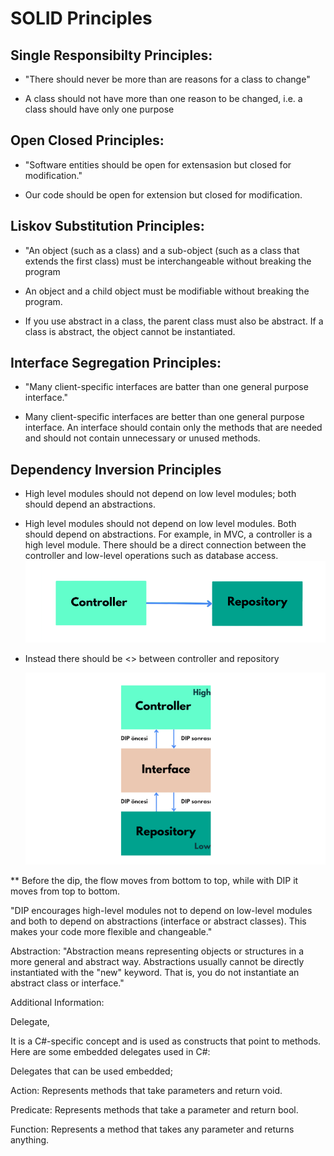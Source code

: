 
# SOLID Principles

## Single Responsibilty Principles:

* "There should never be more than are reasons for a class to change"

* A class should not have more than one reason to be changed, i.e. a class should have only one purpose

## Open Closed Principles:

* "Software entities should be open for extensasion but closed for modification."

* Our code should be open for extension but closed for modification.

## Liskov Substitution Principles:

* "An object (such as a class) and a sub-object (such as a class that extends the first class) must be interchangeable without breaking the program

* An object and a child object must be modifiable without breaking the program.

* If you use abstract in a class, the parent class must also be abstract. If a class is abstract, the object cannot be instantiated.

## Interface Segregation Principles:

* "Many client-specific interfaces are batter than one general purpose interface."

* Many client-specific interfaces are better than one general purpose interface. An interface should contain only the methods that are needed and should not contain unnecessary or unused methods.

## Dependency Inversion Principles

* High level modules should not depend on low level modules; both should depend an abstractions.

* High level modules should not depend on low level modules. Both should depend on abstractions. For example, in MVC, a controller is a high level module. There should be a direct connection between the controller and low-level operations such as database access.
![DIP](controller.png)

* Instead there should be <<interface>> between controller and repository

    ![DIP](dipinterface.png)

** Before the dip, the flow moves from bottom to top, while with DIP it moves from top to bottom.

"DIP encourages high-level modules not to depend on low-level modules and both to depend on abstractions (interface or abstract classes). This makes your code more flexible and changeable."

Abstraction: "Abstraction means representing objects or structures in a more general and abstract way. Abstractions usually cannot be directly instantiated with the "new" keyword. That is, you do not instantiate an abstract class or interface."

Additional Information: 

Delegate,

It is a C#-specific concept and is used as constructs that point to methods. Here are some embedded delegates used in C#:

Delegates that can be used embedded;

Action: Represents methods that take parameters and return void.

Predicate: Represents methods that take a parameter and return bool.

Function: Represents a method that takes any parameter and returns anything.
